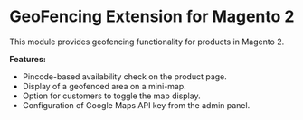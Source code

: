 # GeoFencing Extension for Magento 2

This module provides geofencing functionality for products in Magento 2.

**Features:**
- Pincode-based availability check on the product page.
- Display of a geofenced area on a mini-map.
- Option for customers to toggle the map display.
- Configuration of Google Maps API key from the admin panel.